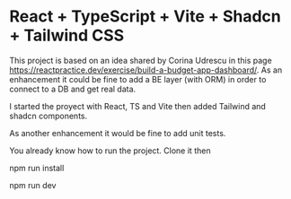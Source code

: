 # React + TypeScript + Vite + Shadcn + Tailwind CSS

This project is based on an idea shared by Corina Udrescu in this page https://reactpractice.dev/exercise/build-a-budget-app-dashboard/.
As an enhancement it could be fine to add a BE layer (with ORM) in order to connect to a DB and get real data.


I started the proyect with React, TS and Vite then added Tailwind and shadcn components.

As another enhancement it would be fine to add unit tests.

You already know how to run the project. Clone it then

npm run install

npm run dev
